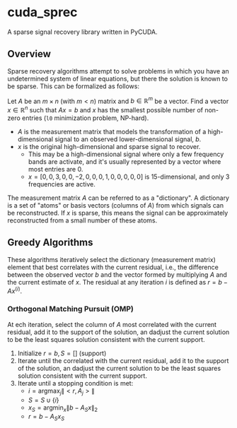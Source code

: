 # cuda_sprec

A sparse signal recovery library written in PyCUDA.

## Overview
Sparse recovery algorithms attempt to solve problems in which you have an undetermined system of linear equations, but there the solution is known to be sparse. This can be formalized as follows:

Let $A$ be an $m \times n$ (with $m < n$)  matrix and $b \in \mathbb{R}^m$ be a vector. Find a vector $x \in \mathbb{R}^n$ such that $Ax=b$ and $x$ has the smallest possible number of non-zero entries (`l0` minimization problem, NP-hard).
- $A$ is the measurement matrix that models the transformation of a high-dimensional signal to an observed lower-dimensional signal, $b$.
- $x$ is the original high-dimensional and sparse signal to recover.
    - This may be a high-dimensional signal where only a few frequency bands are activate, and it's usually represented by a vector where most entries are 0.
    - $x = [0,0,3,0,0,-2,0,0,0,1,0,0,0,0,0]$ is 15-dimensional, and only 3 frequencies are active.

The measurement matrix $A$ can be referred to as a "dictionary". A dictionary is a set of "atoms" or basis vectors (columns of $A$) from which signals can be reconstructed. If $x$ is sparse, this means the signal can be approximately reconstructed from a small number of these atoms.

## Greedy Algorithms
These algorithms iteratively select the dictionary (measurement matrix)  element that best correlates with the current residual, i.e., the difference between the observed vector $b$ and the vector formed by multiplying $A$ and the current estimate of $x$. The residual at any iteration $i$ is defined as $r=b-Ax^{(i)}$.

### Orthogonal Matching Pursuit (OMP)

At ech iteration, select the column of $A$ most correlated with the current residual, add it to the support of the solution, an dadjust the current solution to be the least squares solution consistent with the current support.
1. Initialize $r=b,S=[]$ (support)
2. Iterate until the correlated with the current residual, add it to the support of the solution, an dadjust the current solution to be the least squares solution consistent with the current support.
3. Iterate until a stopping condition is met:
    - $i=\text{argmax}_j\|<r,A_j>\|$
    - $S=S\cup \{i\}$
    - $x_S=\text{argmin}_x\|b-A_Sx\|_2$
    - $r=b-A_Sx_S$
